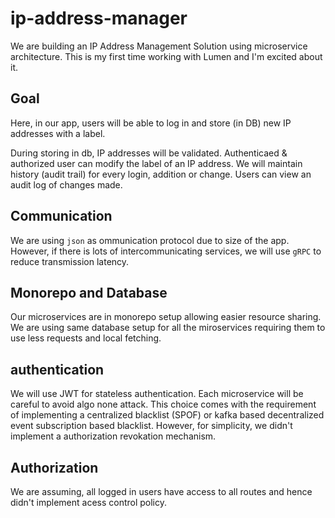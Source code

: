 # ip-address-manager

We are building an IP Address Management Solution using microservice architecture.
This is my first time working with Lumen and I'm excited about it.

## Goal

Here, in our app, users will be able to log in and store (in DB) new IP addresses with a label.
<!-- Upon login user will have `access_token` and `refresh_token`. -->
During storing in db, IP addresses will be validated. Authenticaed & authorized user can modify the label of an IP address.
We will maintain history (audit trail) for every login, addition or change.
Users can view an audit log of changes made.

## Communication

We are using `json` as ommunication protocol due to size of the app. However, if there is lots of intercommunicating services, we will use `gRPC` to reduce transmission latency.

## Monorepo and Database

Our microservices are in monorepo setup allowing easier resource sharing. We are using same database setup for all the miroservices requiring them to use less requests and local fetching.

## authentication

We will use JWT for stateless authentication. Each microservice will be careful to avoid algo none attack. This choice comes with the requirement of implementing a centralized blacklist (SPOF) or kafka based decentralized event subscription based blacklist. However, for simplicity, we didn't implement a authorization revokation mechanism.

## Authorization

We are assuming, all logged in users have access to all routes and hence didn't implement acess control policy.
